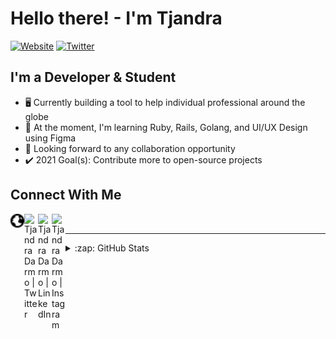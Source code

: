 # Hello there! - I'm Tjandra

[![Website](https://img.shields.io/website?down_color=%236c7a89&style=for-the-badge&up_color=%23019875&up_message=visit&url=https%3A%2F%2Ftjandradarmo.me)](https://tjandradarmo.me)
[![Twitter](https://img.shields.io/twitter/follow/tjandra_darmo?color=%231DA1F2&style=for-the-badge)](https://twitter.com/tjandra_darmo)

## I'm a Developer & Student

- 🖥️ Currently building a tool to help individual professional around the globe
- 📖 At the moment, I'm learning Ruby, Rails, Golang, and UI/UX Design using Figma
- 👐 Looking forward to any collaboration opportunity
- ✔️ 2021 Goal(s): Contribute more to open-source projects

## Connect With Me

[<img align="left" alt="tjandradarmo.me" width="22px" src="https://raw.githubusercontent.com/iconic/open-iconic/master/svg/globe.svg" />](https://tjandradarmo.me)
[<img align="left" alt="Tjandra Darmo | Twitter" width="22px" src="https://cdn.jsdelivr.net/npm/simple-icons@v3/icons/twitter.svg" />](https://twitter.com/tjandra_darmo)
[<img align="left" alt="Tjandra Darmo | LinkedIn" width="22px" src="https://cdn.jsdelivr.net/npm/simple-icons@v3/icons/linkedin.svg" />](https://linkedin.com/in/tjandra-darmo)
[<img align="left" alt="Tjandra Darmo | Instagram" width="22px" src="https://cdn.jsdelivr.net/npm/simple-icons@v3/icons/instagram.svg" />](https://instagram.com/tjandra_darmo)

<br>

---

<details>
  <summary>:zap: GitHub Stats</summary>

  <br>
  <img align="left" alt="Tjandra Darmo's GitHub Stats" src="https://github-readme-stats.vercel.app/api?username=TjandraD&include_all_commits=true&count_private=true&show_icons=true&theme=nord" />

</details>
